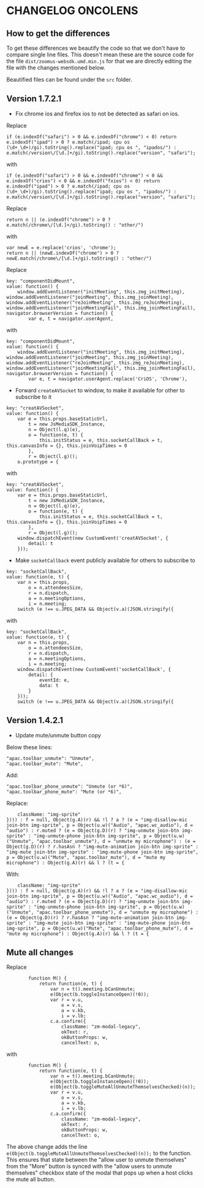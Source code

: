 # CHANGELOG ONCOLENS

## How to get the differences
To get these differences we beautify the code so that we don't have to compare single line files. This doesn't mean these are the source code for the file `dist/zoomus-websdk.umd.min.js` for that we are directly editing the file with the changes mentioned below.

Beautified files can be found under the `src` folder.

## Version 1.7.2.1
- Fix chrome ios and firefox ios to not be detected as safari on ios.

Replace

`if (e.indexOf("safari") > 0 && e.indexOf("chrome") < 0) return e.indexOf("ipad") > 0 ? e.match(/ipad; cpu os (\d+_\d+)/gi).toString().replace("ipad; cpu os ", "ipados/") : e.match(/version\/[\d.]+/gi).toString().replace("version", "safari");`

with

`if (e.indexOf("safari") > 0 && e.indexOf("chrome") < 0 && e.indexOf("crios") < 0 && e.indexOf("fxios") < 0) return e.indexOf("ipad") > 0 ? e.match(/ipad; cpu os (\d+_\d+)/gi).toString().replace("ipad; cpu os ", "ipados/") : e.match(/version\/[\d.]+/gi).toString().replace("version", "safari");`

Replace

`return n || (e.indexOf("chrome") > 0 ? e.match(/chrome\/[\d.]+/gi).toString() : "other/")`

with 

```
var newE = e.replace('crios', 'chrome');
return n || (newE.indexOf("chrome") > 0 ? newE.match(/chrome\/[\d.]+/gi).toString() : "other/")
```

Replace

```
key: "componentDidMount",
value: function() {
    window.addEventListener("initMeeting", this.zmg_initMeeting), window.addEventListener("joinMeeting", this.zmg_joinMeeting), window.addEventListener("reJoinMeeting", this.zmg_reJoinMeeting), window.addEventListener("joinMeetingFail", this.zmg_joinMeetingFail), navigator.browserVersion = function() {
        var e, t = navigator.userAgent,
```

with

```
key: "componentDidMount",
value: function() {
    window.addEventListener("initMeeting", this.zmg_initMeeting), window.addEventListener("joinMeeting", this.zmg_joinMeeting), window.addEventListener("reJoinMeeting", this.zmg_reJoinMeeting), window.addEventListener("joinMeetingFail", this.zmg_joinMeetingFail), navigator.browserVersion = function() {
        var e, t = navigator.userAgent.replace('CriOS', 'Chrome'),
```

- Forward `createAVSocket` to window, to make it available for other to subscribe to it

```
key: "creatAVSocket",
value: function() {
    var e = this.props.baseStaticUrl,
        t = new JsMediaSDK_Instance,
        n = Object(l.q)(e),
        o = function(e, t) {
            this.initStatus = e, this.socketCallBack = t, this.canvasInfo = {}, this.joinVoipTimes = 0
        },
        r = Object(l.g)();
    o.prototype = {
```

with

```
key: "creatAVSocket",
value: function() {
    var e = this.props.baseStaticUrl,
        t = new JsMediaSDK_Instance,
        n = Object(l.q)(e),
        o = function(e, t) {
            this.initStatus = e, this.socketCallBack = t, this.canvasInfo = {}, this.joinVoipTimes = 0
        },
        r = Object(l.g)();
    window.dispatchEvent(new CustomEvent('creatAVSocket', {
        detail: t
    }));
```

- Make `socketCallback` event publicly available for others to subscribe to
```
key: "socketCallBack",
value: function(e, t) {
    var n = this.props,
        o = n.attendeesSize,
        r = n.dispatch,
        a = n.meetingOptions,
        i = n.meeting;
    switch (e !== u.JPEG_DATA && Object(v.a)(JSON.stringify({
```

with

```
key: "socketCallBack",
value: function(e, t) {
    var n = this.props,
        o = n.attendeesSize,
        r = n.dispatch,
        a = n.meetingOptions,
        i = n.meeting;
    window.dispatchEvent(new CustomEvent('socketCallBack', {
        detail: {
            eventId: e,
            data: t
        }
    }));
    switch (e !== u.JPEG_DATA && Object(v.a)(JSON.stringify({
```

## Version 1.4.2.1

- Update mute/unmute button copy

Below these lines:
```
"apac.toolbar_unmute": "Unmute",
"apac.toolbar_mute": "Mute",
```
Add: 
```
"apac.toolbar_phone_unmute": "Unmute (or *6)",
"apac.toolbar_phone_mute": "Mute (or *6)",
```

Replace:
```
    className: "img-sprite"
}))) : f = null, Object(g.A)(r) && !l ? a ? (e = "img-disallow-mic join-btn img-sprite", p = Object(u.w)("Audio", "apac.wc_audio"), d = "audio") : r.muted ? (e = Object(g.D)(r) ? "img-unmute join-btn img-sprite" : "img-unmute-phone join-btn img-sprite", p = Object(u.w)("Unmute", "apac.toolbar_unmute"), d = "unmute my microphone") : (e = Object(g.D)(r) ? r.hasAsn ? "img-mute-animation join-btn img-sprite" : "img-mute join-btn img-sprite" : "img-mute-phone join-btn img-sprite", p = Object(u.w)("Mute", "apac.toolbar_mute"), d = "mute my microphone") : Object(g.A)(r) && l ? (t = {
```

With:

```
    className: "img-sprite"
}))) : f = null, Object(g.A)(r) && !l ? a ? (e = "img-disallow-mic join-btn img-sprite", p = Object(u.w)("Audio", "apac.wc_audio"), d = "audio") : r.muted ? (e = Object(g.D)(r) ? "img-unmute join-btn img-sprite" : "img-unmute-phone join-btn img-sprite", p = Object(u.w)("Unmute", "apac.toolbar_phone_unmute"), d = "unmute my microphone") : (e = Object(g.D)(r) ? r.hasAsn ? "img-mute-animation join-btn img-sprite" : "img-mute join-btn img-sprite" : "img-mute-phone join-btn img-sprite", p = Object(u.w)("Mute", "apac.toolbar_phone_mute"), d = "mute my microphone") : Object(g.A)(r) && l ? (t = {
```

## Mute all changes

Replace 

```
        function M() {
            return function(e, t) {
                var n = t().meeting.bCanUnmute;
                e(Object(b.toggleInstanceOpen)(!0));
                var r = v.u,
                    o = v.s,
                    a = v.kb,
                    i = v.lb;
                c.a.confirm({
                    className: "zm-modal-legacy",
                    okText: r,
                    okButtonProps: w,
                    cancelText: o,
```

with

```
        function M() {
            return function(e, t) {
                var n = t().meeting.bCanUnmute;
                e(Object(b.toggleInstanceOpen)(!0));
                e(Object(b.toggleMuteAllUnmuteThemselvesChecked)(n));
                var r = v.u,
                    o = v.s,
                    a = v.kb,
                    i = v.lb;
                c.a.confirm({
                    className: "zm-modal-legacy",
                    okText: r,
                    okButtonProps: w,
                    cancelText: o,
```

The above change adds the line `e(Object(b.toggleMuteAllUnmuteThemselvesChecked)(n));` to the function. This ensures that state between the "allow user to unmute themselves" from the "More" button is synced with the "allow users to unmute themselves" checkbox state of the modal that pops up when a host clicks the mute all button.
